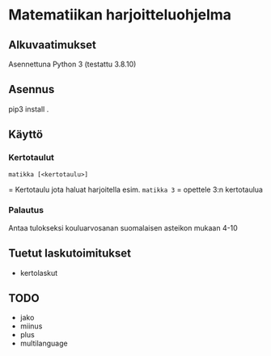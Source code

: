 # Matematiikan harjoitteluohjelma

## Alkuvaatimukset

Asennettuna Python 3 (testattu 3.8.10)

## Asennus

pip3 install .

## Käyttö

### Kertotaulut

`matikka [<kertotaulu>]`

<kertotaulu> = Kertotaulu jota haluat harjoitella esim. `matikka 3` = opettele 3:n kertotaulua

### Palautus

Antaa tulokseksi kouluarvosanan suomalaisen asteikon mukaan 4-10

## Tuetut laskutoimitukset

* kertolaskut

## TODO

* jako
* miinus
* plus
* multilanguage